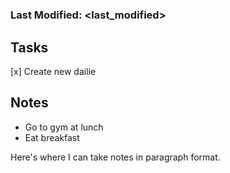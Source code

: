 # <today>
### Last Modified: <last_modified>

## Tasks
[x] Create new dailie

## Notes
* Go to gym at lunch
* Eat breakfast

Here's where I can take notes in paragraph format.